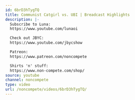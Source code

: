 ```yaml
---
id: 6brD3hTygTQ
title: Communist Catgirl vs. UBI | Breadcast Highlights
description: |-
  Subscribe to Luna:
  https://www.youtube.com/lunaoi

  Check out JBYC:
  https://www.youtube.com/jbycshow

  Patreon:
  https://www.patreon.com/noncompete

  Shirts 'n' stuff:
  https://www.non-compete.com/shop/
source: youtube
channel: noncompete
type: video
url: /noncompete/videos/6brD3hTygTQ/
---
```

